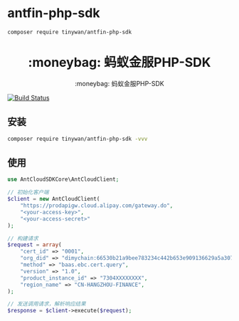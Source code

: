 # antfin-php-sdk

```
composer require tinywan/antfin-php-sdk
```


<h1 align="center">:moneybag: 蚂蚁金服PHP-SDK</h1>

<p align="center">:moneybag: 蚂蚁金服PHP-SDK</p>

[![Build Status](https://travis-ci.org/Tinywan/weather.svg?branch=master)](https://travis-ci.org/tinywan/weather)

## 安装

```sh
composer require tinywan/antfin-php-sdk -vvv
```

## 使用

```php
use AntCloudSDKCore\AntCloudClient;

// 初始化客户端
$client = new AntCloudClient(
    "https://prodapigw.cloud.alipay.com/gateway.do",
    "<your-access-key>",
    "<your-access-secret>"
);

// 构建请求
$request = array(
    "cert_id" => "0001",
    "org_did" => "dimychain:66530b21a9bee783234c442b653e909136629a5a3075be7b4d9ae085782e3d36",
    "method" => "baas.ebc.cert.query",
    "version" => "1.0",
    "product_instance_id" => "7304XXXXXXXX",
    "region_name" => "CN-HANGZHOU-FINANCE",
);

// 发送调用请求，解析响应结果
$response = $client->execute($request);
```
